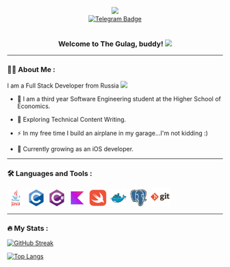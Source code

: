 <div id="header" align="center">
  <img src="https://media.giphy.com/media/v1.Y2lkPTc5MGI3NjExMjM5YWd6bThkenpsd2VjZG4zaHU4MzEyZ3ExaXBlbXJlNnBwc24wYyZlcD12MV9pbnRlcm5hbF9naWZfYnlfaWQmY3Q9cw/gjrYDwbjnK8x36xZIO/giphy.gif" width="200"/>
  <div id="badges" align="center">
  <a href="https://t.me/EvgeniyB2077">
    <img src="https://img.shields.io/badge/Telegram-blue?logo=Telegram&logoColor=white&style=for-the-badge" alt="Telegram Badge"/>
  </a>
</div>
    <img src="https://komarev.com/ghpvc/?username=NightRunnerEB&style=flat-square&color=blue" alt=""/>
  <h3>
  Welcome to The Gulag, buddy!
  <img src="https://media.giphy.com/media/v1.Y2lkPTc5MGI3NjExbTRpNWl4bnhiYzIxM25wemJqNHFvYTNhNXV1bHZ1bXM4M3FrNXhrMyZlcD12MV9pbnRlcm5hbF9naWZfYnlfaWQmY3Q9Zw/V2ojLo7PvhVug/giphy.gif" width="28px"/>
</h3>
</div>

---

### :man_technologist: About Me :

I am a Full Stack Developer from Russia <img src="https://media.giphy.com/media/WUlplcMpOCEmTGBtBW/giphy.gif" width="30">

- :telescope: I am a third year Software Engineering student at the Higher School of Economics.

- :seedling: Exploring Technical Content Writing.

- :zap: In my free time I build an airplane in my garage...I'm not kidding :)

- 📱 Currently growing as an iOS developer.

---

### :hammer_and_wrench: Languages and Tools :

<div>
  <img src="https://github.com/devicons/devicon/blob/master/icons/java/java-original-wordmark.svg" title="Java" alt="Java" width="40" height="40"/>&nbsp;
  <img src="https://github.com/devicons/devicon/blob/master/icons/c/c-original.svg" title="C" alt="C" width="40" height="40"/>&nbsp;
  <img src="https://github.com/devicons/devicon/blob/master/icons/csharp/csharp-original.svg" title="C#" alt="C#" width="40" height="40"/>&nbsp;
  <img src="https://github.com/devicons/devicon/blob/master/icons/kotlin/kotlin-original.svg" title="Kotlin" alt="Kotlin" width="40" height="40"/>&nbsp;
  <img src="https://github.com/devicons/devicon/blob/master/icons/swift/swift-original.svg" title="Swift"  alt="Swift" width="40" height="40"/>&nbsp;
    <img src="https://github.com/devicons/devicon/blob/master/icons/docker/docker-original.svg" title="Docker"  alt="Docker" width="40" height="40"/>&nbsp;
  <img src="https://github.com/devicons/devicon/blob/master/icons/postgresql/postgresql-original.svg" title="PostgreSQL"  alt="PostgreSQL" width="40" height="40"/>&nbsp;
  <img src="https://github.com/devicons/devicon/blob/master/icons/git/git-original-wordmark.svg" title="Git" **alt="Git" width="45" height="45"/>
</div>

---

### :fire: My Stats :

[![GitHub Streak](http://github-readme-streak-stats.herokuapp.com?user=NightRunnerEB&theme=dark&background=000000)](https://git.io/streak-stats)

[![Top Langs](https://github-readme-stats.vercel.app/api/top-langs/?username=NightRunnerEB&layout=compact&theme=vision-friendly-dark)](https://github.com/anuraghazra/github-readme-stats)
